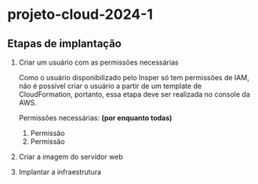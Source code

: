 # projeto-cloud-2024-1

## Etapas de implantação

1. Criar um usuário com as permissões necessárias
    
    Como o usuário disponibilizado pelo Insper só tem permissões de IAM, não é possível criar o usuário a partir de um template de CloudFormation, portanto, essa etapa deve ser realizada no console da AWS.

    Permissões necessárias: **(por enquanto todas)**
    1. Permissão
    2. Permissão

2. Criar a imagem do servidor web
3. Implantar a infraestrutura